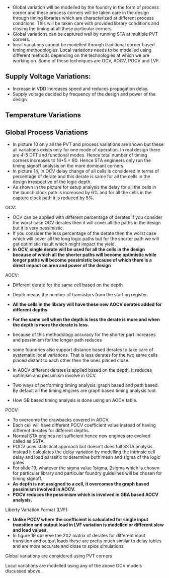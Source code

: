 * Global variation will be modelled by the foundry in the form of process corner and these process corners will be taken care in the design through timing libraries which are characterized at different process conditions. This will be taken care with provided library conditions and closing the timing at all these particular corners.
* Global variations can be captured well by running STA at multiple PVT corners.
* local variations cannot be modelled through traditional corner based timing methodologies. Local variations needs to be modelled using different methods depending on the technologies at which we are working on. Some of these techniques are OCV, AOCV, POCV and LVF.





## Supply Voltage Variations:

* Increase in VDD increases speed and reduces propagation delay.
* Supply voltage decided by frequency of the design and power of the design



## Temperature Variations

## Global Process Variations

* In picture 10 only all the PVT and process variations are shown but these all variations exists only for one mode of operation. In real design there are 4-5 DFT and functional modes. Hence total number of timing corners increases to 16*5 = 80. Hence STA engineers only run the timing signoff analysis on the more dominant corners.
* In picture 14, In OCV delay change of all cells is considered in terms of percentage of derate and this derate is same for all the cells in the design irrespective of the logic depth.
* As shown in the picture for setup analysis the delay for all the cells in the launch clock path is increased by 6% and for all the cells in the capture clock path it is reduced by 5%.

OCV: 

* OCV can be applied with different percentage of derates if you consider the worst case OCV derates then it will cover all the paths in the design but it is very pessimistic.
* If you consider the less percentage of the derate then the worst case which will cover all the long logic paths but for the shorter path we will get optimistic result which might impact the yield.
* **In OCV, single derate will be used for all the cells in the design because of which all the shorter paths will become optimistic while longer paths will become pessimistic because of which there is a direct impact on area and power of the design**

AOCV:

* Different derate for the same cell based on the depth
* Depth means the number of transistors from the starting register.
* **All the cells in the library will have these new AOCV derates added for different depths.**
* **For the same cell when the depth is less the derate is more and when the depth is more the derate is less.**
* because of this methodology accuracy for the shorter part increases and pessimism for the longer path reduces
* some foundries also support distance based derates to take care of systematic local variations. That is less derates for the two same cells placed distant to each other then the ones placed close.
* In AOCV different derates is applied based on the depth. It reduces optimism and pessimism involve in OCV.



* Two ways of performing timing analysis: graph based and path based. By default all the timing engines are graph based timing analysis tool.
* How GB based timing analysis is done using an AOCV table.



POCV:

* To overcome the drawbacks covered in AOCV.
* Each cell will have different POCV coefficient value instead of having different derates for different depths.
* Normal STA engines not sufficient hence new engines are evolved called as SSTA.
* POCV uses statistical approach but doesn't does full SSTA analysis instead it calculates the delay variation by modelling the intrinsic cell delay and load parasitic to determine both mean and sigma of the logic gates
* For slide 19, whatever the sigma value 1sigma, 2sigma which is chosen for particular library and particular foundry guidelines will be chosen for timing signoff.
* **As depth is not assigned to a cell, it overcomes the graph based pessimism involved in AOCV.**
* **POCV reduces the pessimism which is involved in GBA based AOCV analysis.**



Liberty Variation Format (LVF):

* **Unlike POCV where the coefficient is calculated for single input transition and output load in LVF variation is modelled or different slew and load values.**
* In figure 19 observe the 2X2 matrix of derates for different input transition and output loads these are pretty much similar to delay tables and are more accurate and close to spice simulations



Global variations are considered using PVT corners

Local variations are modelled using any of the above OCV models discussed above.




